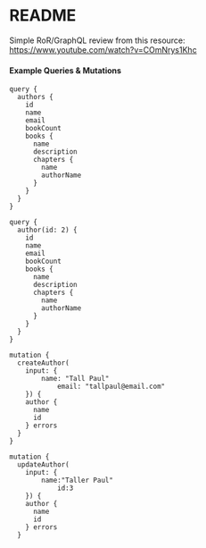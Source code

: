 # README

Simple RoR/GraphQL review from this resource: https://www.youtube.com/watch?v=COmNrys1Khc


#### Example Queries & Mutations
```
query {
  authors {
    id
    name
    email
    bookCount
    books {
      name
      description
      chapters {
        name
        authorName
      }
    }
  }
}
```

```
query {
  author(id: 2) {
    id
    name
    email
    bookCount
    books {
      name
      description
      chapters {
        name
        authorName
      }
    }
  }
}
```

```
mutation {
  createAuthor( 
    input: {
    	name: "Tall Paul"
			email: "tallpaul@email.com"
    }) {
    author {
      name
      id
    } errors
  }
}
```

```
mutation {
  updateAuthor( 
    input: {
    	name:"Taller Paul"
			id:3
    }) {
    author {
      name
      id
    } errors
  }
```
